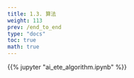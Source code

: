 ```yaml
---
title: 1.3. 算法
weight: 113
prev: /end_to_end
type: "docs" 
toc: true
math: true
---
```



{{% jupyter "ai_ete_algorithm.ipynb" %}}
